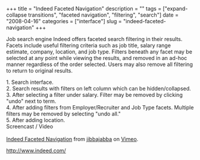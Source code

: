 +++
title = "Indeed Faceted Navigation"
description = ""
tags = ["expand-collapse transitions", "faceted navigation", "filtering", "search"]
date = "2008-04-16"
categories = ["interface"]
slug = "indeed-faceted-navigation"
+++


<p>Job search engine Indeed offers faceted search filtering in their results. Facets include useful filtering criteria such as job title, salary range estimate, company, location, and job type. Filters beneath any facet may be selected at any point while viewing the results, and removed in an ad-hoc manner regardless of the order selected. Users may also remove all filtering to return to original results.</p>
<div id="screens-full" class="clear"><div class="caption">1. Search interface.</div><div class="fullimg clear"><a href="/media/interface/indeed-faceted-search-1.png" class="group" rel="group" title="1. Search interface."><img src="/media/interface/indeed-faceted-search-1.png" alt="" class="img-responsive"></a></div></div><div id="screens-full" class="clear"><div class="caption">2. Search results with filters on left column which can be hidden/collapsed.</div><div class="fullimg clear"><a href="/media/interface/indeed-faceted-search-2.png" class="group" rel="group" title="2. Search results with filters on left column which can be hidden/collapsed."><img src="/media/interface/indeed-faceted-search-2.png" alt="" class="img-responsive"></a></div></div><div id="screens-full" class="clear"><div class="caption">3. After selecting a filter under salary. Filter may be removed by clicking &quot;undo&quot; next to term.</div><div class="fullimg clear"><a href="/media/interface/indeed-faceted-search-3.png" class="group" rel="group" title="3. After selecting a filter under salary. Filter may be removed by clicking &quot;undo&quot; next to..."><img src="/media/interface/indeed-faceted-search-3.png" alt="" class="img-responsive"></a></div></div><div id="screens-full" class="clear"><div class="caption">4. After adding filters from Employer/Recruiter and Job Type facets. Multiple filters may be removed by selecting &quot;undo all.&quot;</div><div class="fullimg clear"><a href="/media/interface/indeed-faceted-search-4.png" class="group" rel="group" title="4. After adding filters from Employer/Recruiter and Job Type facets. Multiple filters may be removed..."><img src="/media/interface/indeed-faceted-search-4.png" alt="" class="img-responsive"></a></div></div><div id="screens-full" class="clear"><div class="caption">5. After adding location.</div><div class="fullimg clear"><a href="/media/interface/indeed-faceted-search-5.png" class="group" rel="group" title="5. After adding location."><img src="/media/interface/indeed-faceted-search-5.png" alt="" class="img-responsive"></a></div></div><div class="video"><div class="caption aptureNoAutolink">Screencast / Video</div><div class="video-object"><object type="application/x-shockwave-flash" width="610" height="450" data="http://www.vimeo.com/moogaloop.swf?clip_id=905393&amp;server=www.vimeo.com&amp;fullscreen=1&amp;show_title=1&amp;show_byline=1&amp;show_portrait=0&amp;color=00ADEF">	<param name="quality" value="best" />	<param name="allowfullscreen" value="true" />	<param name="scale" value="showAll" />	<param name="movie" value="http://www.vimeo.com/moogaloop.swf?clip_id=905393&amp;server=www.vimeo.com&amp;fullscreen=1&amp;show_title=1&amp;show_byline=1&amp;show_portrait=0&amp;color=00ADEF" /></object><br /><a href="http://www.vimeo.com/905393/l:embed_905393">Indeed Faceted Navigation</a> from <a href="http://www.vimeo.com/jibbajabba/l:embed_905393">jibbajabba</a> on <a href="http://vimeo.com/l:embed_905393">Vimeo</a>.</div></div>        
<p><a href="http://www.indeed.com/">http://www.indeed.com/</a></p>

